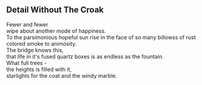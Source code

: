 Detail Without The Croak
------------------------
Fewer and fewer  
wipe about another mode of happiness.  
To the parsimonious hopeful sun rise in the face of so many billowss of rust colored smoke to animosity.  
The bridge knows this,  
that life in it's fused quartz boxes is as endless as the fountain.  
What full trees -  
the heights is filled with it,  
starlights for the coat and the windy marble.  
